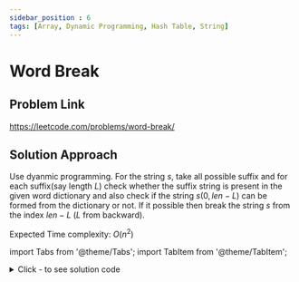 ```yaml
---
sidebar_position : 6
tags: [Array, Dynamic Programming, Hash Table, String]
---
```


# Word Break

## Problem Link
https://leetcode.com/problems/word-break/

## Solution Approach
Use dyanmic programming.
For the string $s$, take all possible suffix and for each suffix(say length $L$) check whether the suffix string is present in the given word dictionary and also check if the string $s(0, len - L)$ can be formed from the dictionary or not. If it possible then break the string $s$ from the index $len-L$ ($L$ from backward).

Expected Time complexity: $O(n^2)$

import Tabs from '@theme/Tabs';
import TabItem from '@theme/TabItem';

<details><summary>Click - to see solution code</summary>

<Tabs>
<TabItem value="cpp" label="C++">

```cpp
class Solution {
   public:
    bool wordBreak(string s, vector<string>& wordDict) {
        unordered_map<string, int> mp;
        for (auto i : wordDict) mp[i] = 1;

        vector<bool> dp(s.size() + 1);
        dp[0] = true;
        for (int i = 1; i <= s.size(); i++) {
            for (int j = i - 1; j >= 0; j--) {
                string w = s.substr(j, i - j);
                if (mp.find(w) != mp.end() && dp[j]) dp[i] = true;
            }
        }
        return dp[s.size()];
    }
};
```
</TabItem>
</Tabs>

</details>

